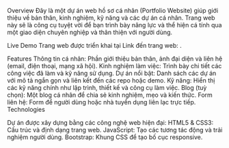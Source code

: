 Overview
Đây là một dự án web hồ sơ cá nhân (Portfolio Website) giúp giới thiệu về bản thân, kinh nghiệm, kỹ năng và các dự án cá nhân. Trang web này sẽ là công cụ tuyệt vời để bạn trình bày năng lực và thể hiện cá tính qua một giao diện chuyên nghiệp và thân thiện với người dùng.

Live Demo
Trang web được triển khai tại Link đến trang web: .

Features
Thông tin cá nhân: Phần giới thiệu bản thân, ảnh đại diện và liên hệ (email, điện thoại, mạng xã hội).
Kinh nghiệm làm việc: Trình bày chi tiết các công việc đã làm và kỹ năng sử dụng.
Dự án nổi bật: Danh sách các dự án với mô tả ngắn gọn và liên kết đến các repo hoặc demo.
Kỹ năng: Hiển thị các kỹ năng chính như lập trình, thiết kế và công cụ làm việc.
Blog (tuỳ chọn): Một blog cá nhân để chia sẻ kinh nghiệm, mẹo và kiến thức.
Form liên hệ: Form để người dùng hoặc nhà tuyển dụng liên lạc trực tiếp.
Technologies

Dự án được xây dựng bằng các công nghệ web hiện đại:
HTML5 & CSS3: Cấu trúc và định dạng trang web.
JavaScript: Tạo các tương tác động và trải nghiệm người dùng.
Bootstrap: Khung CSS để tạo bố cục responsive.
